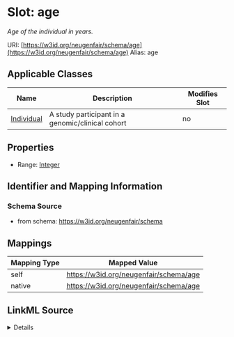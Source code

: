 

# Slot: age 


_Age of the individual in years._





URI: [https://w3id.org/neugenfair/schema/age](https://w3id.org/neugenfair/schema/age)
Alias: age

<!-- no inheritance hierarchy -->





## Applicable Classes

| Name | Description | Modifies Slot |
| --- | --- | --- |
| [Individual](Individual.md) | A study participant in a genomic/clinical cohort |  no  |






## Properties

* Range: [Integer](Integer.md)




## Identifier and Mapping Information






### Schema Source


* from schema: https://w3id.org/neugenfair/schema




## Mappings

| Mapping Type | Mapped Value |
| ---  | ---  |
| self | https://w3id.org/neugenfair/schema/age |
| native | https://w3id.org/neugenfair/schema/age |




## LinkML Source

<details>
```yaml
name: age
description: Age of the individual in years.
from_schema: https://w3id.org/neugenfair/schema
rank: 1000
alias: age
owner: Individual
domain_of:
- Individual
range: integer
required: false

```
</details>